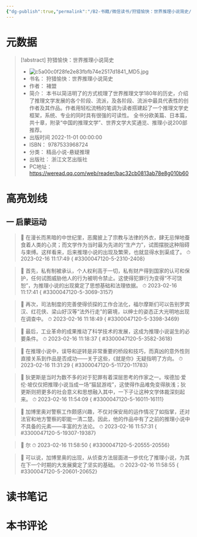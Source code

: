 ```yaml
---
{"dg-publish":true,"permalink":"/B2-书籍/微信读书/狩猎愉快：世界推理小说简史/"}
---
```


# 元数据
> [!abstract] 狩猎愉快：世界推理小说简史
> - ![c5a00c0f28fe2e83fbfb74e2517d1841_MD5.jpg](/img/user/images/c5a00c0f28fe2e83fbfb74e2517d1841_MD5.jpg)
> - 书名： 狩猎愉快：世界推理小说简史
> - 作者： 褚盟
> - 简介： 本书以简洁明了的方式梳理了世界推理文学180年的历史，介绍了推理文学发展的各个阶段、流派，及各阶段、流派中最具代表性的创作者及其作品。作者用轻松流畅的笔调为读者搭建起了一个推理文学史框架，系统、专业的同时具有很强的可读性。
全书分欧美篇、日本篇，共十章，附录“中国的推理文学”、世界文学大奖通览、推理小说200部推荐。
> - 出版时间 2022-11-01 00:00:00
> - ISBN： 9787533968724
> - 分类： 精品小说-悬疑推理
> - 出版社： 浙江文艺出版社
> - PC地址：https://weread.qq.com/web/reader/bac32cb0813ab78e8g010b60

# 高亮划线

## 一 启蒙运动

> 📌 在漫长而黑暗的中世纪里，恶魔披上了宗教与法律的外衣，肆无忌惮地蚕食着人类的心灵；而文学作为当时最为先进的“生产力”，试图摆脱这种阻碍与束缚。这样看来，后来推理小说的出现及繁荣，也就显得水到渠成了。 
> ⏱ 2023-02-16 11:17:49
{ #3300047120-5-2310-2408}


> 📌 首先，私有制被承认，个人权利高于一切，私有财产得到国家的认可和保护，任何试图威胁他人的行为被明令禁止。这使得犯罪行为变得“不可饶恕”，为推理小说的出现奠定了思想基础和法理依据。 
> ⏱ 2023-02-16 11:17:41
{ #3300047120-5-3069-3157}


> 📌 再次，司法制度的完善使得侦探的工作合法化，福尔摩斯们可以告别罗宾汉、红花侠、梁山好汉等“法外行走”的窘境，以绅士的姿态正大光明地出现在调查中。 
> ⏱ 2023-02-16 11:18:49
{ #3300047120-5-3398-3469}


> 📌 最后，工业革命的成果推动了科学技术的发展，这成为推理小说诞生的必要条件。 
> ⏱ 2023-02-16 11:18:37
{ #3300047120-5-3582-3618}


> 📌 在推理小说中，误导和逆转是非常重要的桥段和技巧，而真凶的意外性则直接关系到作品是否成功——关于这些，《就是你》无疑指明了方向。 
> ⏱ 2023-02-16 11:31:29
{ #3300047120-5-11720-11783}


> 📌 狄更斯是当时为数不多的对于犯罪有着深层思考的作家之一。埃德加·爱伦·坡仅仅把推理小说当成一场“猫鼠游戏”，这使得作品难免变得肤浅；狄更斯则把更多的社会意义和思想融入其中，一下子让这种文学体裁深刻起来。 
> ⏱ 2023-02-16 11:54:09
{ #3300047120-5-16011-16111}


> 📌 加博里奥对警察工作颇感兴趣，不仅对保安局的运作情况了如指掌，还对法官和地方警察的职能一清二楚。因此，他的作品中有了之前的推理小说中不具备的元素——丰富的方法论。 
> ⏱ 2023-02-16 11:57:31
{ #3300047120-5-19307-19387}


> 📌 尔 
> ⏱ 2023-02-16 11:58:50
{ #3300047120-5-20555-20556}


> 📌 可以说，加博里奥的出现，从侦查方法层面进一步优化了推理小说，为其在下一个时期的大发展奠定了坚实的基础。 
> ⏱ 2023-02-16 11:58:55
{ #3300047120-5-20601-20652}


# 读书笔记

# 本书评论
